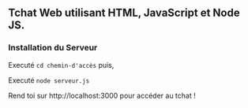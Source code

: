## Tchat Web utilisant HTML, JavaScript et Node JS.

### Installation du Serveur

Executé `cd chemin-d'accès` puis,

Executé `node serveur.js`

Rend toi sur http://localhost:3000 pour accéder au tchat !
